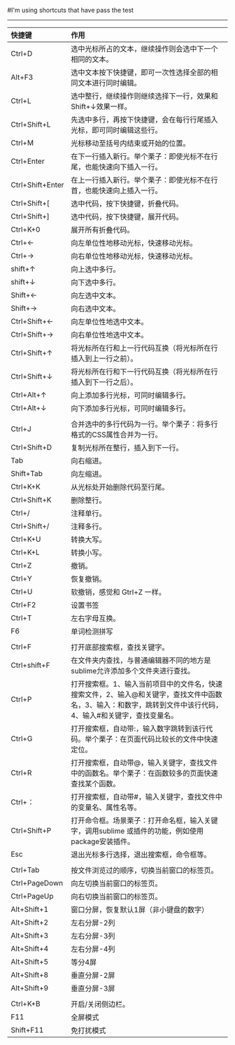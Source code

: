 #I'm using shortcuts that have  pass the test

----------

|快捷键|作用|
|:--------|:----------------------------------------------|
|Ctrl+D|            选中光标所占的文本，继续操作则会选中下一个相同的文本。|
|Alt+F3|            选中文本按下快捷键，即可一次性选择全部的相同文本进行同时编辑。|
|Ctrl+L|            选中整行，继续操作则继续选择下一行，效果和 Shift+↓效果一样。|
|Ctrl+Shift+L|      先选中多行，再按下快捷键，会在每行行尾插入光标，即可同时编辑这些行。|
|Ctrl+M|            光标移动至括号内结束或开始的位置。|
|Ctrl+Enter|        在下一行插入新行。举个栗子：即使光标不在行尾，也能快速向下插入一行。|
|Ctrl+Shift+Enter|  在上一行插入新行。举个栗子：即使光标不在行首，也能快速向上插入一行。|
|Ctrl+Shift+[|      选中代码，按下快捷键，折叠代码。|
|Ctrl+Shift+]|      选中代码，按下快捷键，展开代码。|
|Ctrl+K+0|          展开所有折叠代码。|
|Ctrl+←|            向左单位性地移动光标，快速移动光标。|
|Ctrl+→|            向右单位性地移动光标，快速移动光标。|
|shift+↑|           向上选中多行。|
|shift+↓|           向下选中多行。|
|Shift+←|           向左选中文本。|
|Shift+→|           向右选中文本。|
|Ctrl+Shift+←|      向左单位性地选中文本。|
|Ctrl+Shift+→|      向右单位性地选中文本。|
|Ctrl+Shift+↑|      将光标所在行和上一行代码互换（将光标所在行插入到上一行之前）。|
|Ctrl+Shift+↓|      将光标所在行和下一行代码互换（将光标所在行插入到下一行之后）。|
|Ctrl+Alt+↑|        向上添加多行光标，可同时编辑多行。|
|Ctrl+Alt+↓|        向下添加多行光标，可同时编辑多行。|
| | |
|Ctrl+J|            合并选中的多行代码为一行。举个栗子：将多行格式的CSS属性合并为一行。|
|Ctrl+Shift+D|      复制光标所在整行，插入到下一行。|
|Tab|               向右缩进。|
|Shift+Tab|         向左缩进。|
|Ctrl+K+K|          从光标处开始删除代码至行尾。|
|Ctrl+Shift+K|      删除整行。|
|Ctrl+/|            注释单行。|
|Ctrl+Shift+/|      注释多行。|
|Ctrl+K+U|          转换大写。|
|Ctrl+K+L|          转换小写。|
|Ctrl+Z|            撤销。|
|Ctrl+Y|            恢复撤销。|
|Ctrl+U|            软撤销，感觉和 Gtrl+Z 一样。|
|Ctrl+F2|           设置书签|
|Ctrl+T|            左右字母互换。|
|F6|                单词检测拼写|
| | |
|Ctrl+F|            打开底部搜索框，查找关键字。|
|Ctrl+shift+F|      在文件夹内查找，与普通编辑器不同的地方是sublime允许添加多个文件夹进行查找。|
|Ctrl+P|            打开搜索框。1、输入当前项目中的文件名，快速搜索文件，2、输入@和关键字，查找文件中函数名，3、输入：和数字，跳转到文件中该行代码，4、输入#和关键字，查找变量名。|
|Ctrl+G|            打开搜索框，自动带:，输入数字跳转到该行代码。举个栗子：在页面代码比较长的文件中快速定位。|
|Ctrl+R|            打开搜索框，自动带@，输入关键字，查找文件中的函数名。举个栗子：在函数较多的页面快速查找某个函数。|
|Ctrl+：|           打开搜索框，自动带#，输入关键字，查找文件中的变量名、属性名等。|
|Ctrl+Shift+P|      打开命令框。场景栗子：打开命名框，输入关键字，调用sublime 或插件的功能，例如使用package安装插件。|
|Esc|               退出光标多行选择，退出搜索框，命令框等。|
| | |
|Ctrl+Tab|          按文件浏览过的顺序，切换当前窗口的标签页。|
|Ctrl+PageDown|     向左切换当前窗口的标签页。|
|Ctrl+PageUp|       向右切换当前窗口的标签页。|
|Alt+Shift+1|       窗口分屏，恢复默认1屏（非小键盘的数字）|
|Alt+Shift+2|       左右分屏-2列|
|Alt+Shift+3|       左右分屏-3列|
|Alt+Shift+4|       左右分屏-4列|
|Alt+Shift+5|       等分4屏|
|Alt+Shift+8|       垂直分屏-2屏|
|Alt+Shift+9|       垂直分屏-3屏|
| | |
|Ctrl+K+B|          开启/关闭侧边栏。|
|F11|               全屏模式|
|Shift+F11|         免打扰模式|